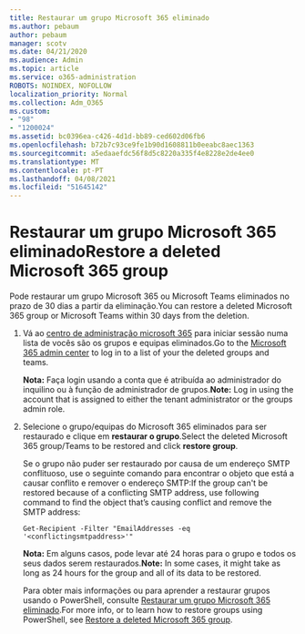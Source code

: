 ```yaml
---
title: Restaurar um grupo Microsoft 365 eliminado
ms.author: pebaum
author: pebaum
manager: scotv
ms.date: 04/21/2020
ms.audience: Admin
ms.topic: article
ms.service: o365-administration
ROBOTS: NOINDEX, NOFOLLOW
localization_priority: Normal
ms.collection: Adm_O365
ms.custom:
- "98"
- "1200024"
ms.assetid: bc0396ea-c426-4d1d-bb89-ced602d06fb6
ms.openlocfilehash: b72b7c93ce9fe1b90d1608811b0eeabc8aec1363
ms.sourcegitcommit: a5edaaefdc56f8d5c8220a335f4e8228e2de4ee0
ms.translationtype: MT
ms.contentlocale: pt-PT
ms.lasthandoff: 04/08/2021
ms.locfileid: "51645142"
---
```

# <a name="restore-a-deleted-microsoft-365-group"></a><span data-ttu-id="3d7e6-102">Restaurar um grupo Microsoft 365 eliminado</span><span class="sxs-lookup"><span data-stu-id="3d7e6-102">Restore a deleted Microsoft 365 group</span></span>

<span data-ttu-id="3d7e6-103">Pode restaurar um grupo Microsoft 365 ou Microsoft Teams eliminados no prazo de 30 dias a partir da eliminação.</span><span class="sxs-lookup"><span data-stu-id="3d7e6-103">You can restore a deleted Microsoft 365 group or Microsoft Teams within 30 days from the deletion.</span></span>

1. <span data-ttu-id="3d7e6-104">Vá ao [centro de administração microsoft 365](https://aka.ms/RestoreDeletedGroup) para iniciar sessão numa lista de vocês são os grupos e equipas eliminados.</span><span class="sxs-lookup"><span data-stu-id="3d7e6-104">Go to the [Microsoft 365 admin center](https://aka.ms/RestoreDeletedGroup) to log in to a list of your the deleted groups and teams.</span></span>

    <span data-ttu-id="3d7e6-105">**Nota:** Faça login usando a conta que é atribuída ao administrador do inquilino ou à função de administrador de grupos.</span><span class="sxs-lookup"><span data-stu-id="3d7e6-105">**Note:** Log in using the account that is assigned to either the tenant administrator or the groups admin role.</span></span>

1. <span data-ttu-id="3d7e6-106">Selecione o grupo/equipas do Microsoft 365 eliminados para ser restaurado e clique em **restaurar o grupo**.</span><span class="sxs-lookup"><span data-stu-id="3d7e6-106">Select the deleted Microsoft 365 group/Teams to be restored and click **restore group**.</span></span>

    <span data-ttu-id="3d7e6-107">Se o grupo não puder ser restaurado por causa de um endereço SMTP conflituoso, use o seguinte comando para encontrar o objeto que está a causar conflito e remover o endereço SMTP:</span><span class="sxs-lookup"><span data-stu-id="3d7e6-107">If the group can't be restored because of a conflicting SMTP address, use following command to find the object that’s causing conflict and remove the SMTP address:</span></span>

    `Get-Recipient -Filter "EmailAddresses -eq '<conflictingsmtpaddress>'"`

    <span data-ttu-id="3d7e6-108">**Nota:** Em alguns casos, pode levar até 24 horas para o grupo e todos os seus dados serem restaurados.</span><span class="sxs-lookup"><span data-stu-id="3d7e6-108">**Note:** In some cases, it might take as long as 24 hours for the group and all of its data to be restored.</span></span>

    <span data-ttu-id="3d7e6-109">Para obter mais informações ou para aprender a restaurar grupos usando o PowerShell, consulte [Restaurar um grupo Microsoft 365 eliminado](https://go.microsoft.com/fwlink/?linkid=867802).</span><span class="sxs-lookup"><span data-stu-id="3d7e6-109">For more info, or to learn how to restore groups using PowerShell, see [Restore a deleted Microsoft 365 group](https://go.microsoft.com/fwlink/?linkid=867802).</span></span>